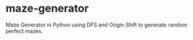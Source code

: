 # maze-generator
Maze Generator in Python using DFS and Origin Shift to generate random perfect mazes.
